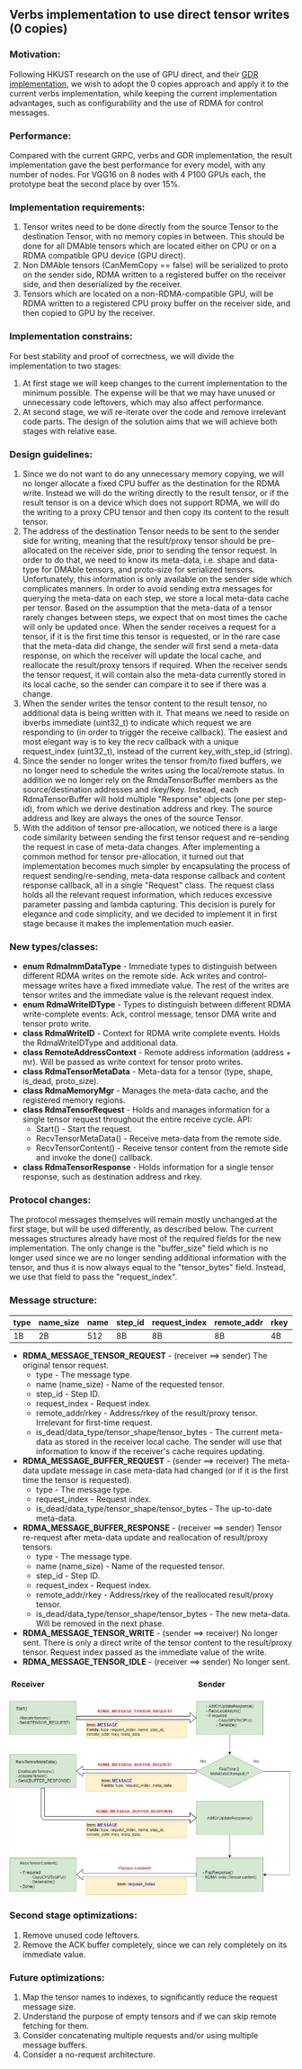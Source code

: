 ## Verbs implementation to use direct tensor writes (0 copies)

### Motivation:

Following HKUST research on the use of GPU direct, and their [GDR implementation](https://github.com.cnpmjs.org/tensorflow/tensorflow/blob/master/tensorflow/contrib/gdr/README.md), we wish to adopt the 0 copies approach and apply it to the current verbs implementation, while keeping the current implementation advantages, such as configurability and the use of RDMA for control messages.

### Performance:

Compared with the current GRPC, verbs and GDR implementation, the result implementation gave the best performance for every model, with any number of nodes. For VGG16 on 8 nodes with 4 P100 GPUs each, the prototype beat the second place by over 15%.

### Implementation requirements:

1. Tensor writes need to be done directly from the source Tensor to the destination Tensor, with no memory copies in between. This should be done for all DMAble tensors which are located either on CPU or on a RDMA compatible GPU device (GPU direct). 
2. Non DMAble tensors (CanMemCopy == false) will be serialized to proto on the sender side, RDMA written to a registered buffer on the receiver side, and then deserialized by the receiver.
3. Tensors which are located on a non-RDMA-compatible GPU, will be RDMA written to a registered CPU proxy buffer on the receiver side, and then copied to GPU by the receiver.

### Implementation constrains:

For best stability and proof of correctness, we will divide the implementation to two stages:
1. At first stage we will keep changes to the current implementation to the minimum possible. The expense will be that we may have unused or unnecessary code leftovers, which may also affect performance. 
2. At second stage, we will re-iterate over the code and remove irrelevant code parts.
The design of the solution aims that we will achieve both stages with relative ease. 

### Design guidelines:

1. Since we do not want to do any unnecessary memory copying, we will no longer allocate a fixed CPU buffer as the destination for the RDMA write. Instead we will do the writing directly to the result tensor, or if the result tensor is on a device which does not support RDMA, we will do the writing to a proxy CPU tensor and then copy its content to the result tensor.
2. The address of the destination Tensor needs to be sent to the sender side for writing, meaning that the result/proxy tensor should be pre-allocated on the receiver side, prior to sending the tensor request. In order to do that, we need to know its meta-data, i.e. shape and data-type for DMAble tensors, and proto-size for serialized tensors. Unfortunately, this information is only available on the sender side which complicates manners. In order to avoid sending extra messages for querying the meta-data on each step, we store a local meta-data cache per tensor. Based on the assumption that the meta-data of a tensor rarely changes between steps, we expect that on most times the cache will only be updated once. When the sender receives a request for a tensor, if it is the first time this tensor is requested, or in the rare case that the meta-data did change, the sender will first send a meta-data response, on which the receiver will update the local cache, and reallocate the result/proxy tensors if required. When the receiver sends the tensor request, it will contain also the meta-data currently stored in its local cache, so the sender can compare it to see if there was a change.
3. When the sender writes the tensor content to the result tensor, no additional data is being written with it. That means we need to reside on ibverbs immediate (uint32_t) to indicate which request we are responding to (in order to trigger the receive callback). The easiest and most elegant way is to key the recv callback with a unique request_index (uint32_t), instead of the current key_with_step_id (string). 
4. Since the sender no longer writes the tensor from/to fixed buffers, we no longer need to schedule the writes using the local/remote status. In addition we no longer rely on the RmdaTensorBuffer members as the source/destination addresses and rkey/lkey. Instead, each RdmaTensorBuffer will hold multiple "Response" objects (one per step-id), from which we derive destination address and rkey. The source address and lkey are always the ones of the source Tensor.
5. With the addition of tensor pre-allocation, we noticed there is a large code similarity between sending the first tensor request and re-sending the request in case of meta-data changes. After implementing a common method for tensor pre-allocation, it turned out that implementation becomes much simpler by encapsulating the process of request sending/re-sending, meta-data response callback and content response callback, all in a single "Request" class. The request class holds all the relevant request information, which reduces excessive parameter passing and lambda capturing. This decision is purely for elegance and code simplicity, and we decided to implement it in first stage because it makes the implementation much easier.

### New types/classes:

* **enum RdmaImmDataType** - Immediate types to distinguish between different RDMA writes on the remote side. Ack writes and control-message writes have a fixed immediate value. The rest of the writes are tensor writes and the immediate value is the relevant request index.
* **enum  RdmaWriteIDType**    - Types to distinguish between different RDMA write-complete events: Ack, control message, tensor DMA write and tensor proto write.
* **class RdmaWriteID**        - Context for RDMA write complete events. Holds the RdmaWriteIDType and additional data.
* **class RemoteAddressContext** - Remote address information (address + mr). Will be passed as write context for tensor proto writes.
* **class RdmaTensorMetaData** - Meta-data for a tensor (type, shape, is_dead, proto_size).
* **class RdmaMemoryMgr**      - Manages the meta-data cache, and the registered memory regions.
* **class RdmaTensorRequest**  - Holds and manages information for a single tensor request throughout the entire receive cycle. API:
	* Start() - Start the request.
	* RecvTensorMetaData() - Receive meta-data from the remote side.
	* RecvTensorContent() - Receive tensor content from the remote side and invoke the done() callback. 
* **class RdmaTensorResponse** - Holds information for a single tensor response, such as destination address and rkey.

### Protocol changes:

The protocol messages themselves will remain mostly unchanged at the first stage, but will be used differently, as described below. The current messages structures already have most of the required fields for the new implementation. The only change is the "buffer_size" field which is no longer used since we are no longer sending additional information with the tensor, and thus it is now always equal to the "tensor_bytes" field. Instead, we use that field to pass the "request_index".

### Message structure:

| type | name_size | name | step_id | request_index | remote_addr | rkey | is_dead | data_type | tensor_shape | tensor_bytes |
|------|---------- |------|---------|---------------|-------------|------|---------|-----------|--------------|--------------|
|  1B  |    2B     | 512  |  8B     |      8B       |         8B  |   4B |      1B |     XB    |    XB        |    8B        |

* **RDMA_MESSAGE_TENSOR_REQUEST**  - (receiver ==> sender) The original tensor request. 
	* type - The message type.
	* name (name_size) - Name of the requested tensor.
	* step_id - Step ID.
	* request_index - Request index.
	* remote_addr/rkey - Address/rkey of the result/proxy tensor. Irrelevant for first-time request.
	* is_dead/data_type/tensor_shape/tensor_bytes - The current meta-data as stored in the receiver local cache. The sender will use that information to know if the receiver's cache requires updating.
* **RDMA_MESSAGE_BUFFER_REQUEST**  - (sender ==> receiver) The meta-data update message in case meta-data had changed (or if it is the first time the tensor is requested).
	* type - The message type.
	* request_index - Request index.
	* is_dead/data_type/tensor_shape/tensor_bytes - The up-to-date meta-data.
* **RDMA_MESSAGE_BUFFER_RESPONSE** - (receiver ==> sender) Tensor re-request after meta-data update and reallocation of result/proxy tensors.
	* type - The message type.
	* name (name_size) - Name of the requested tensor.
	* step_id - Step ID.
	* request_index - Request index.
	* remote_addr/rkey - Address/rkey of the reallocated result/proxy tensor.
	* is_dead/data_type/tensor_shape/tensor_bytes - The new meta-data. Will be removed in the next phase.
* **RDMA_MESSAGE_TENSOR_WRITE**    - (sender ==> receiver) No longer sent. There is only a direct write of the tensor content to the result/proxy tensor. Request index passed as the immediate value of the write.
* **RDMA_MESSAGE_TENSOR_IDLE**     - (receiver ==> sender) No longer sent.

![alt text](verbs_with_0_copies_phase1_protocol.jpg "Phase 1 message protocol")

### Second stage optimizations:
1. Remove unused code leftovers.
2. Remove the ACK buffer completely, since we can rely completely on its immediate value.

### Future optimizations:
1. Map the tensor names to indexes, to significantly reduce the request message size.
2. Understand the purpose of empty tensors and if we can skip remote fetching for them.
3. Consider concatenating multiple requests and/or using multiple message buffers.
4. Consider a no-request architecture.
